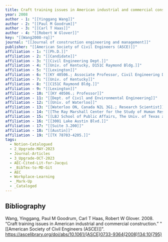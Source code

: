 ```yaml
---
title: Craft training issues in American industrial and commercial construction
year: 2008
author - 1: "[[Yinggang Wang]]"
author - 2: "[[Paul M Goodrum]]"
author - 3: "[[Carl T Haas]]"
author - 4: "[[Robert W Glover]]"
key: "[[Wang2008-rq]]"
journal: "[[Journal of construction engineering and management]]"
publisher: "[[American Society of Civil Engineers (ASCE)]]"
affiliation - 1: "[[Ph.D.]]"
affiliation - 2: "[[Candidate]]"
affiliation - 3: "[[Civil Engineering Dept.]]"
affiliation - 4: "[[Univ. of Kentucky, D151C Raymond Bldg.]]"
affiliation - 5: "[[Lexington]]"
affiliation - 6: "[[KY 40506.; Associate Professor, Civil Engineering Dept.]]"
affiliation - 7: "[[Univ. of Kentucky]]"
affiliation - 8: "[[C151C Raymond Bldg.]]"
affiliation - 9: "[[Lexington]]"
affiliation - 10: "[[KY 40506.; Professor]]"
affiliation - 11: "[[Dept. of Civil and Environmental Engineering]]"
affiliation - 12: "[[Univ. of Waterloo]]"
affiliation - 13: "[[Waterloo ON, Canada N2L 3G1.; Research Scientist]]"
affiliation - 14: "[[The Ray Marshall Center for the Study of Human Resources]]"
affiliation - 15: "[[LBJ School of Public Affairs, The Univ. of Texas at Austin]]"
affiliation - 16: "[[3001 Lake Austin Blvd.]]"
affiliation - 17: "[[Suite 3.200]]"
affiliation - 18: "[[Austin]]"
affiliation - 19: "[[TX 78703-4205.]]"
tags:
  - Notion-Catalogued
  - 2_Upgrade-MAY-2023
  - Journal-Articles
  - 3_Upgrade-OCT-2023
  - AEC-Cited-Lit-for-Jacqui
  - _BibTex-to-MD-Git
  - AEC
  - Workplace-Learning
  - _Mark-Up
  - _Cataloged
---
```


## Bibliography
Wang, Yinggang, Paul M Goodrum, Carl T Haas, Robert W Glover. 2008. “Craft training issues in American industrial and commercial construction.” "[[American Society of Civil Engineers (ASCE)]]". https://ascelibrary.org/doi/abs/10.1061/(ASCE)0733-9364(2008)134:10(795)